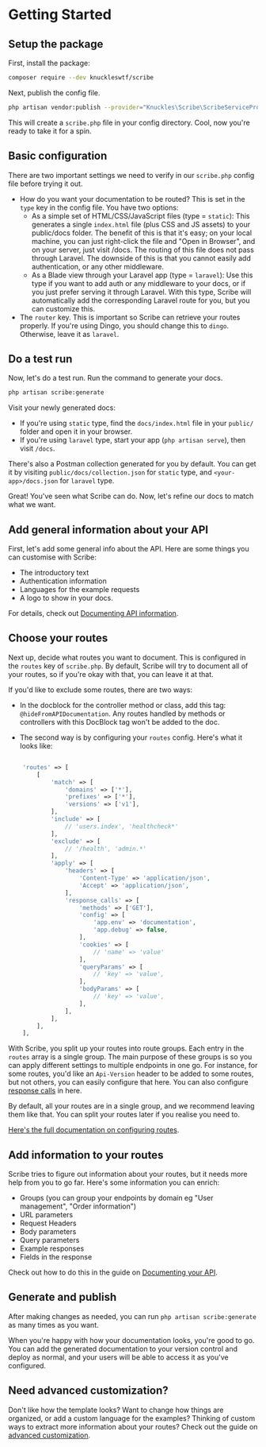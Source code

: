 # Getting Started

## Setup the package
First, install the package:

```bash
composer require --dev knuckleswtf/scribe 
```

Next, publish the config file.

```bash
php artisan vendor:publish --provider="Knuckles\Scribe\ScribeServiceProvider" --tag=scribe-config
```

This will create a `scribe.php` file in your config directory. Cool, now you're ready to take it for a spin.

## Basic configuration
There are two important settings we need to verify in our `scribe.php` config file before trying it out.

- How do you want your documentation to be routed? This is set in the `type` key in the config file. You have two options:
  - As a simple set of HTML/CSS/JavaScript files (type = `static`): This generates a single `index.html` file (plus CSS and JS assets) to your public/docs folder. The benefit of this is that it's easy; on your local machine, you can just right-click the file and "Open in Browser", and on your server, just visit <your-public-url>/docs. The routing of this file does not pass through Laravel. The downside of this is that you cannot easily add authentication, or any other middleware.
  - As a Blade view through your Laravel app (type = `laravel`): Use this type if you want to add auth or any middleware to your docs, or if you just prefer serving it through Laravel. With this type, Scribe will automatically add the corresponding Laravel route for you, but you can customize this.
- The `router` key. This is important so Scribe can retrieve your routes properly. If you're using Dingo, you should change this to `dingo`. Otherwise, leave it as `laravel`.
  
## Do a test run
Now, let's do a test run. Run the command to generate your docs.

```bash
php artisan scribe:generate
```

Visit your newly generated docs:
- If you're using `static` type, find the `docs/index.html` file in your `public/` folder and open it in your browser.
- If you're using `laravel` type, start your app (`php artisan serve`), then visit `/docs`.

There's also a Postman collection generated for you by default. You can get it by visiting `public/docs/collection.json` for `static` type, and `<your-app>/docs.json` for `laravel` type.

Great! You've seen what Scribe can do. Now, let's refine our docs to match what we want.

## Add general information about your API
First, let's add some general info about the API. Here are some things you can customise with Scribe:
- The introductory text
- Authentication information
- Languages for the example requests
- A logo to show in your docs.

For details, check out [Documenting API information](documenting-api-information.html).

## Choose your routes
Next up, decide what routes you want to document. This is configured in the `routes` key of `scribe.php`. By default, Scribe will try to document all of your routes, so if you're okay with that, you can leave it at that.

If you'd like to exclude some routes, there are two ways:
- In the docblock for the controller method or class, add this tag: `@hideFromAPIDocumentation`. Any routes handled by methods or controllers with this DocBlock tag won't be added to the doc.

- The second way is by configuring your `routes` config. Here's what it looks like:

```php

    'routes' => [
        [
            'match' => [
                'domains' => ['*'],
                'prefixes' => ['*'],
                'versions' => ['v1'],
            ],
            'include' => [
                // 'users.index', 'healthcheck*'
            ],
            'exclude' => [
                // '/health', 'admin.*'
            ],
            'apply' => [
                'headers' => [
                    'Content-Type' => 'application/json',
                    'Accept' => 'application/json',
                ],
                'response_calls' => [
                    'methods' => ['GET'],
                    'config' => [
                        'app.env' => 'documentation',
                        'app.debug' => false,
                    ],
                    'cookies' => [
                        // 'name' => 'value'
                    ],
                    'queryParams' => [
                        // 'key' => 'value',
                    ],
                    'bodyParams' => [
                        // 'key' => 'value',
                    ],
                ],
            ],
        ],
    ],
```

With Scribe, you split up your routes into route groups. Each entry in the `routes` array is a single group. The main purpose of these groups is so you can apply different settings to multiple endpoints in one go. For instance, for some routes, you'd like an `Api-Version` header to be added to some routes, but not others, you can easily configure that here. You can also configure [response calls](documenting-endpoint-responses.html#generating-responses-automatically-via-response-calls) in here.

By default, all your routes are in a single group, and we recommend leaving them like that. You can split your routes later if you realise you need to. 

[Here's the full documentation on configuring routes](config.html#routes).

## Add information to your routes
Scribe tries to figure out information about your routes, but it needs more help from you to go far. Here's some information you can enrich:
- Groups (you can group your endpoints by domain eg "User management", "Order information")
- URL parameters
- Request Headers
- Body parameters
- Query parameters
- Example responses
- Fields in the response

Check out how to do this in the guide on [Documenting your API](documenting.html).

## Generate and publish
After making changes as needed, you can run `php artisan scribe:generate` as many times as you want.

When you're happy with how your documentation looks, you're good to go. You can add the generated documentation to your version control and deploy as normal, and your users will be able to access it as you've configured.

## Need advanced customization?
Don't like how the template looks? Want to change how things are organized, or add a custom language for the examples? Thinking of custom ways to extract more information about your routes?  Check out the guide on [advanced customization](customization.html).
